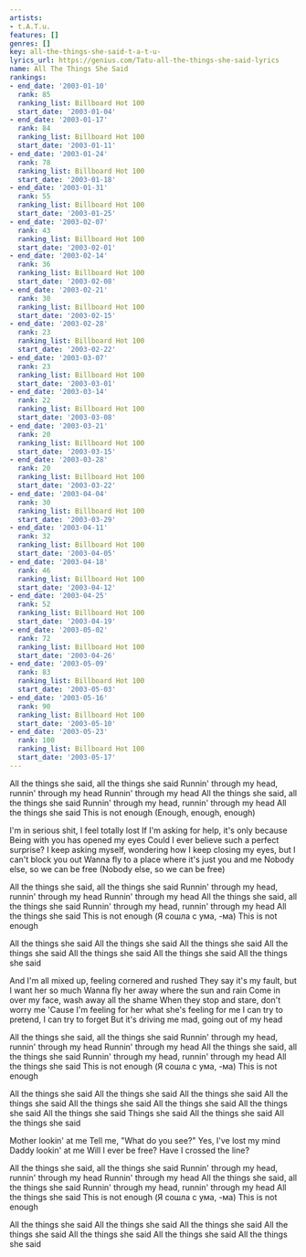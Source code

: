 ```yaml
---
artists:
- t.A.T.u.
features: []
genres: []
key: all-the-things-she-said-t-a-t-u-
lyrics_url: https://genius.com/Tatu-all-the-things-she-said-lyrics
name: All The Things She Said
rankings:
- end_date: '2003-01-10'
  rank: 85
  ranking_list: Billboard Hot 100
  start_date: '2003-01-04'
- end_date: '2003-01-17'
  rank: 84
  ranking_list: Billboard Hot 100
  start_date: '2003-01-11'
- end_date: '2003-01-24'
  rank: 78
  ranking_list: Billboard Hot 100
  start_date: '2003-01-18'
- end_date: '2003-01-31'
  rank: 55
  ranking_list: Billboard Hot 100
  start_date: '2003-01-25'
- end_date: '2003-02-07'
  rank: 43
  ranking_list: Billboard Hot 100
  start_date: '2003-02-01'
- end_date: '2003-02-14'
  rank: 36
  ranking_list: Billboard Hot 100
  start_date: '2003-02-08'
- end_date: '2003-02-21'
  rank: 30
  ranking_list: Billboard Hot 100
  start_date: '2003-02-15'
- end_date: '2003-02-28'
  rank: 23
  ranking_list: Billboard Hot 100
  start_date: '2003-02-22'
- end_date: '2003-03-07'
  rank: 23
  ranking_list: Billboard Hot 100
  start_date: '2003-03-01'
- end_date: '2003-03-14'
  rank: 22
  ranking_list: Billboard Hot 100
  start_date: '2003-03-08'
- end_date: '2003-03-21'
  rank: 20
  ranking_list: Billboard Hot 100
  start_date: '2003-03-15'
- end_date: '2003-03-28'
  rank: 20
  ranking_list: Billboard Hot 100
  start_date: '2003-03-22'
- end_date: '2003-04-04'
  rank: 30
  ranking_list: Billboard Hot 100
  start_date: '2003-03-29'
- end_date: '2003-04-11'
  rank: 32
  ranking_list: Billboard Hot 100
  start_date: '2003-04-05'
- end_date: '2003-04-18'
  rank: 46
  ranking_list: Billboard Hot 100
  start_date: '2003-04-12'
- end_date: '2003-04-25'
  rank: 52
  ranking_list: Billboard Hot 100
  start_date: '2003-04-19'
- end_date: '2003-05-02'
  rank: 72
  ranking_list: Billboard Hot 100
  start_date: '2003-04-26'
- end_date: '2003-05-09'
  rank: 83
  ranking_list: Billboard Hot 100
  start_date: '2003-05-03'
- end_date: '2003-05-16'
  rank: 90
  ranking_list: Billboard Hot 100
  start_date: '2003-05-10'
- end_date: '2003-05-23'
  rank: 100
  ranking_list: Billboard Hot 100
  start_date: '2003-05-17'
---
```

All the things she said, all the things she said
Runnin' through my head, runnin' through my head
Runnin' through my head
All the things she said, all the things she said
Runnin' through my head, runnin' through my head
All the things she said
This is not enough (Enough, enough, enough)


I'm in serious shit, I feel totally lost
If I'm asking for help, it's only because
Being with you has opened my eyes
Could I ever believe such a perfect surprise?
I keep asking myself, wondering how
I keep closing my eyes, but I can't block you out
Wanna fly to a place where it's just you and me
Nobody else, so we can be free (Nobody else, so we can be free)


All the things she said, all the things she said
Runnin' through my head, runnin' through my head
Runnin' through my head
All the things she said, all the things she said
Runnin' through my head, runnin' through my head
All the things she said
This is not enough (Я сошла с ума, -ма)
This is not enough


All the things she said
All the things she said
All the things she said
All the things she said
All the things she said
All the things she said
All the things she said


And I'm all mixed up, feeling cornered and rushed
They say it's my fault, but I want her so much
Wanna fly her away where the sun and rain
Come in over my face, wash away all the shame
When they stop and stare, don't worry me
'Cause I'm feeling for her what she's feeling for me
I can try to pretend, I can try to forget
But it's driving me mad, going out of my head


All the things she said, all the things she said
Runnin' through my head, runnin' through my head
Runnin' through my head
All the things she said, all the things she said
Runnin' through my head, runnin' through my head
All the things she said
This is not enough (Я сошла с ума, -ма)
This is not enough


All the things she said
All the things she said
All the things she said
All the things she said
All the things she said
All the things she said
All the things she said
All the things she said
Things she said
All the things she said
All the things she said


Mother lookin' at me
Tell me, "What do you see?"
Yes, I've lost my mind
Daddy lookin' at me
Will I ever be free?
Have I crossed the line?


All the things she said, all the things she said
Runnin' through my head, runnin' through my head
Runnin' through my head
All the things she said, all the things she said
Runnin' through my head, runnin' through my head
All the things she said
This is not enough (Я сошла с ума, -ма)
This is not enough


All the things she said
All the things she said
All the things she said
All the things she said
All the things she said
All the things she said
All the things she said
